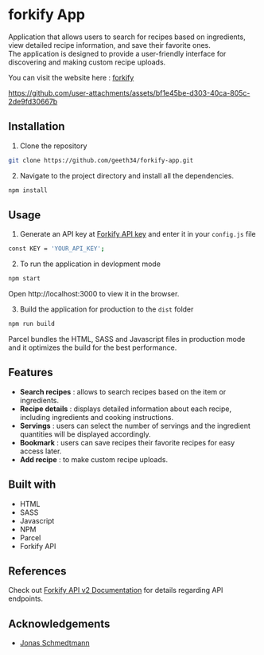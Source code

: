 # forkify App

Application that allows users to search for recipes based on ingredients, view detailed recipe information, and save their favorite ones. <br>
The application is designed to provide a user-friendly interface for discovering and making custom recipe uploads.

You can visit the website here : [forkify](https://forkify-recipessearch.netlify.app/)

https://github.com/user-attachments/assets/bf1e45be-d303-40ca-805c-2de9fd30667b

## Installation 

1. Clone the repository 

```bash
git clone https://github.com/geeth34/forkify-app.git
```
2. Navigate to the project directory and install all the dependencies.

```bash
npm install
```

## Usage

1. Generate an API key at [Forkify API key](https://forkify-api.herokuapp.com/v2) and enter it in your `config.js` file

```bash
const KEY = 'YOUR_API_KEY';
```
2. To run the application in devlopment mode

```bash
npm start
```
Open http://localhost:3000 to view it in the browser.

3. Build the application for production to the `dist` folder

```bash
npm run build
```
  Parcel bundles the HTML, SASS and Javascript files in production mode and it optimizes the build for the best performance.

## Features

- **Search recipes** : allows to search recipes based on the item or ingredients.
- **Recipe details** : displays detailed information about each recipe, including ingredients and cooking instructions.
- **Servings** : users can select the number of servings and the ingredient quantities will be displayed accordingly.
- **Bookmark** : users can save recipes their favorite recipes for easy access later.
- **Add recipe** : to make custom recipe uploads.

## Built with

- HTML
- SASS
- Javascript
- NPM
- Parcel
- Forkify API
  
## References

Check out [Forkify API v2 Documentation](https://forkify-api.herokuapp.com/v2) for details regarding API endpoints.

## Acknowledgements

- [Jonas Schmedtmann](https://github.com/jonasschmedtmann)

